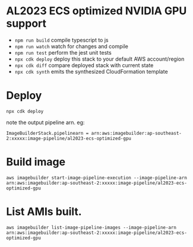 # AL2023 ECS optimized NVIDIA GPU support

* `npm run build`   compile typescript to js
* `npm run watch`   watch for changes and compile
* `npm run test`    perform the jest unit tests
* `npx cdk deploy`  deploy this stack to your default AWS account/region
* `npx cdk diff`    compare deployed stack with current state
* `npx cdk synth`   emits the synthesized CloudFormation template

# Deploy

`npx cdk deploy`

note the output pipeline arn. eg:

`ImageBuilderStack.pipelinearn = arn:aws:imagebuilder:ap-southeast-2:xxxxx:image-pipeline/al2023-ecs-optimized-gpu`


# Build image

`aws imagebuilder start-image-pipeline-execution --image-pipeline-arn arn:aws:imagebuilder:ap-southeast-2:xxxxx:image-pipeline/al2023-ecs-optimized-gpu`

# List AMIs built.

`aws imagebuilder list-image-pipeline-images --image-pipeline-arn arn:aws:imagebuilder:ap-southeast-2:xxxxx:image-pipeline/al2023-ecs-optimized-gpu`

